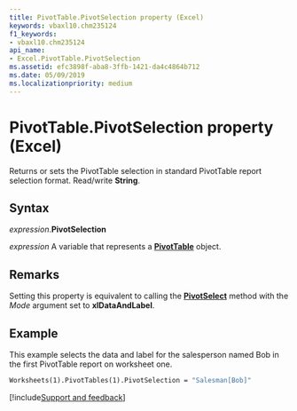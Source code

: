 ```yaml
---
title: PivotTable.PivotSelection property (Excel)
keywords: vbaxl10.chm235124
f1_keywords:
- vbaxl10.chm235124
api_name:
- Excel.PivotTable.PivotSelection
ms.assetid: efc3898f-aba8-3ffb-1421-da4c4864b712
ms.date: 05/09/2019
ms.localizationpriority: medium
---
```



# PivotTable.PivotSelection property (Excel)

Returns or sets the PivotTable selection in standard PivotTable report selection format. Read/write **String**.


## Syntax

_expression_.**PivotSelection**

_expression_ A variable that represents a **[PivotTable](Excel.PivotTable.md)** object.


## Remarks

Setting this property is equivalent to calling the **[PivotSelect](excel.pivottable.pivotselect.md)** method with the _Mode_ argument set to **xlDataAndLabel**.


## Example

This example selects the data and label for the salesperson named Bob in the first PivotTable report on worksheet one.

```vb
Worksheets(1).PivotTables(1).PivotSelection = "Salesman[Bob]"
```




[!include[Support and feedback](~/includes/feedback-boilerplate.md)]